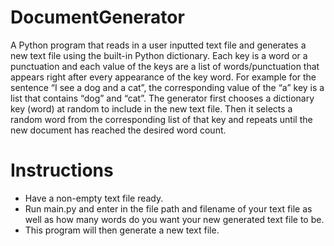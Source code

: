 # DocumentGenerator

A Python program that reads in a user inputted text file and generates a new text file using the built-in Python dictionary. Each key is a word or a punctuation and each value of the keys are a list of words/punctuation that appears right after every appearance of the key word. For example for the sentence “I see a dog and a cat”, the corresponding value of the “a” key is a list that contains “dog” and “cat”. The generator first chooses a dictionary key (word) at random to include in the new text file. Then it selects a random word from the corresponding list of that key and repeats until the new document has reached the desired word count.

# Instructions
* Have a non-empty text file ready.
* Run main.py and enter in the file path and filename of your text file as well as how many words do you want your new generated text file to be.
* This program will then generate a new text file.

